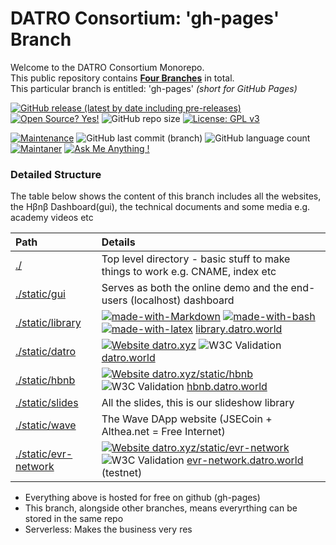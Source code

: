 # DATRO Consortium: 'gh-pages' Branch

Welcome to the DATRO Consortium Monorepo.  
This public repository contains **[Four Branches](#Branches)** in total.   
This particular branch is entitled: 'gh-pages' *(short for GitHub Pages)*  

[![GitHub release (latest by date including pre-releases)](https://img.shields.io/github/v/release/unclehowell/datro?include_prereleases)](https://github.com/unclehowell/datro/releases)
[![Open Source? Yes!](https://badgen.net/badge/Open%20Source%20%3F/Yes%21/blue?icon=github)](https://github.com/unclehowell/datro/)
![GitHub repo size](https://img.shields.io/github/repo-size/unclehowell/datro)
[![License: GPL v3](https://img.shields.io/badge/License-GPLv3-blue.svg)](https://www.gnu.org/licenses/gpl-3.0)

[![Maintenance](https://img.shields.io/badge/Maintained%3F-yes-green.svg)](https://GitHub.com/unclehowell/datro/graphs/commit-activity)
![GitHub last commit (branch)](https://img.shields.io/github/last-commit/unclehowell/datro/gh-pages)
![GitHub language count](https://img.shields.io/github/languages/count/unclehowell/datro)
[![Maintaner](https://img.shields.io/badge/maintainer-unclehowell-blue)](https://GitHub.com/unclehowell)
[![Ask Me Anything !](https://img.shields.io/badge/Ask%20me-anything-1abc9c.svg)](https://GitHub.com/unclehowell/)  

### Detailed Structure

The table below shows the content of this branch includes all the websites, the Hβnβ Dashboard(gui), the technical documents and some media e.g. academy videos etc

| Path                      | Details                                                                             |
|:--------------------------|:------------------------------------------------------------------------------------|
|[./](https://github.com/unclehowell/datro/tree/gh-pages "gh-pages branch") | Top level directory - basic stuff to make things to work e.g. CNAME, index etc     |
|[./static/gui](https://github.com/unclehowell/datro/tree/gh-pages/static/gui "gh-pages gui") | Serves as both the online demo and the end-users (localhost) dashboard              |
|[./static/library](https://github.com/unclehowell/datro/tree/gh-pages/static/library "gh-pages library") | [![made-with-Markdown](https://img.shields.io/badge/Made%20with-Markdown-1f425f.svg)](http://commonmark.org) [![made-with-bash](https://img.shields.io/badge/Made%20with-Bash-1f425f.svg)](https://www.gnu.org/software/bash/) [![made-with-latex](https://img.shields.io/badge/Made%20with-LaTeX-1f425f.svg)](https://www.latex-project.org/)    [library.datro.world](https://library.datro.world "library.datro.world") |
|[./static/datro](https://github.com/unclehowell/datro/tree/gh-pages/static/datro "gh-pages datro")   | [![Website datro.xyz](https://img.shields.io/website-up-down-green-red/https/datro.xyz.svg)](https://datro.xyz/) ![W3C Validation](https://img.shields.io/w3c-validation/html?targetUrl=https%3A%2F%2Fdatro.xyz)  [datro.world](https://datro.world/ "datro.world") |
|[./static/hbnb](https://github.com/unclehowell/datro/tree/gh-pages/static/hbnb "hbnb.datro.world")  | [![Website datro.xyz/static/hbnb](https://img.shields.io/website-up-down-green-red/https/datro.xyz/static/hbnb.svg)](https://datro.xyz/static/hbnb) ![W3C Validation](https://img.shields.io/w3c-validation/html?targetUrl=https%3A%2F%2Fdatro.xyz/static/hbnb)   [hbnb.datro.world](https://hbnb.datro.world "hbnb.datro.world")  |
|[./static/slides](https://github.com/unclehowell/datro/tree/gh-pages/static/slides "gh-pages Slides")  | All the slides, this is our slideshow library                                       |
|[./static/wave](https://github.com/unclehowell/datro/tree/gh-pages/static/wave "gh-pages Wave DApp")  | The Wave DApp website (JSECoin + Althea.net = Free Internet)                        |
|[./static/evr-network](https://github.com/unclehowell/datro/tree/gh-pages/static/evr-network "gh-pages EVR-Network")| [![Website datro.xyz/static/evr-network](https://img.shields.io/website-up-down-green-red/https/datro.xyz/static/evr-network.svg)](https://datro.xyz/static/evr-network/) ![W3C Validation](https://img.shields.io/w3c-validation/html?targetUrl=https%3A%2F%2Fdatro.xyz/static/evr-network) [evr-network.datro.world](https://evr-network.datro.world "evr-network.datro.world") (testnet)   |


  - Everything above is hosted for free on github (gh-pages)
  - This branch, alongside other branches, means everyrthing can be stored in the same repo
  - Serverless: Makes the business very res
